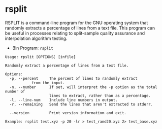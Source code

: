 # rsplit

RSPLIT is a command-line program for the GNU operating system that randomly extracts a percentage of lines from a text file.  This program can be useful in processes relating to split-sample quality assurance and interpolation algorithm testing.

- Bin Program: `rsplit`

```
Usage: rpslit [OPTIONS] [infile]

Randomly extract a percentage of lines from a text file.

Options:
  -p, --percent 	The percent of lines to randomly extract 
			from the input.
  -n, --number  	If set, will interpret the -p option as the total number of
                	lines to extract, rather than as a percentage.
  -l, --line-num 	Include line numbers in output.
  -r, --remaining 	Send the lines that aren't extracted to stderr.

  --version 		Print version information and exit.

Example: rsplit test.xyz -p 20 -lr > test_rand20.xyz 2> test_base.xyz
```
